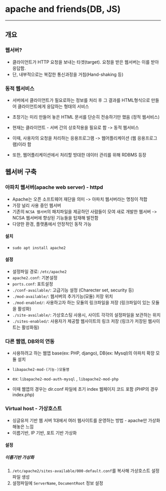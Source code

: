 # apache and friends(DB, JS)
-------------------------

## 개요
### 웹서버?
* 클라이언트가 HTTP 요청을 보내는 타겟(target). 요청을 받은 웹서버는 이를 받아 응답함.
* 단, 내부적으로는 복잡한 통신과정을 거침(Hand-shaking 등)

### 동적 웹서비스
* 서버에서 클라이언트가 필요로하는 정보를  처리 후 그 결과를 HTML형식으로 만들어 클라이언트에게 응답하는 형태의 서비스

* 초창기는 미리 만들어 놓은 HTML 문서를 단순히 전송하기만 했음 (정적 웹서비스)
* 현재는 클라이언트 - 서버 간의 상호작용을 필요로 함 -> 동적 웹서비스

* 이때, 사용자의 요청을 처리하는 응용프로그램 -> 웹어플리케이션 (웹 응용프로그램)이라 함
* 또한, 웹어플리케이션에서 처리할 방대한 데이터 관리를 위해 RDBMS 등장

## 웹서버 구축
### 아파치 웹서버(apache web server) - httpd
* Apache는 오픈 소프트웨어 재단을 의미 -> 아파치 웹서버라는 명칭이 적합
* 가장 널리 사용 중인 웹서버
* 기존의 `NCSA 웹서버`의 패치파일을 제공하던 사람들이 모여 새로 개발한 웹서버 -> NCSA 웹서버에 향상된 기능들을 탑재해 발전함
* 다양한 환경, 플랫폼에서 안정적인 동작 가능

#### 설치
* `sudo apt install apache2`

#### 설정
* 설정파일 경로: `/etc/apache2`
* `apache2.conf`: 기본설정
* `ports.conf`: 포트설정
* `./conf-available/`: 고급기능 설정 (Charecter set, security 등)
* `./mod-available/`: 웹서버의 추가기능(모듈) 저장 위치
* `./mod-enabled/`: 사용하고자 하는 모듈의 링크파일을 저장 (링크파일이 있는 모듈을 활성화)
* `./site-available/`: 가상호스팅 사용시, 사이트 각각의 설정파일을 보관하는 위치
* `./sites-enabled/`: 사용자가 제공할 웹사이트의 링크 저장 (링크가 저장된 웹사이트는 활성화됨)

### 다른 웹앱, DB와의 연동
* 사용하려고 하는 웹앱 base(ex: PHP, django), DB(ex: Mysql)의 아파치 확장 모듈 설치
* `libapache2-mod-(기능-)모듈명`
* ex: `libapache2-mod-auth-mysql` , `libapache2-mod-php`

* 이때 웹앱의 경우는 dir.conf 파일에 초기 index 웹페이지 코드 포함 (PHP의 경우 index.php)

### Virtual host - 가상호스트
* 싱글유저 기반 웹 서버 1대에서 여러 웹사이트를 운영하는 방법 - apache만 가상화 해놓은 느낌
* 이름기반, IP 기반, 포트 기반 가상화

#### 설정
##### 이름기반 가상화
1. `/etc/apache2/sites-available/000-default.conf`를 복사해 가상호스트 설정파일 생성
2. 설정파일에 `ServerName`, `DocumentRoot` 정보 설정